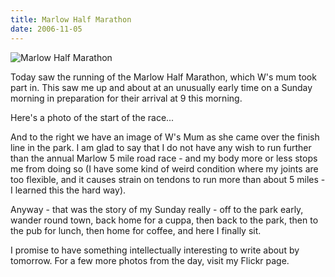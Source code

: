 ```yaml
---
title: Marlow Half Marathon
date: 2006-11-05
---
```


![Marlow Half Marathon](https://source.unsplash.com/9ZQzrLWV52M/1600x900)

Today saw the running of the Marlow Half Marathon, which W's mum took part in. This saw me up and about at an unusually early time on a Sunday morning in preparation for their arrival at 9 this morning.

Here's a photo of the start of the race...

And to the right we have an image of W's Mum as she came over the finish line in the park. I am glad to say that I do not have any wish to run further than the annual Marlow 5 mile road race - and my body more or less stops me from doing so (I have some kind of weird condition where my joints are too flexible, and it causes strain on tendons to run more than about 5 miles - I learned this the hard way).

Anyway - that was the story of my Sunday really - off to the park early, wander round town, back home for a cuppa, then back to the park, then to the pub for lunch, then home for coffee, and here I finally sit.

I promise to have something intellectually interesting to write about by tomorrow. For a few more photos from the day, visit my Flickr page.